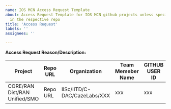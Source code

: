```yaml
---
name: IOS MCN Access Request Template
about: Access Request Template for IOS MCN github projects unless specified
  in the respective repo
title: 'Access Request'
labels: ''
assignees: ''

---
```


**Access Request Reason/Description:**

| Project | Repo URL | Organization |Team Memeber Name | GITHUB USER ID |Access Level | Remarks |
|--|--|--|--|--|--|--|
| CORE/RAN Dist/RAN Unified/SMO | Repo URL | IISc/IITD/C-DAC/CazeLabs/XXX | xxx | xxx | Read/Write/Maintain | xxx |


<!--  Thank you for using the template and helping us to track every request

1. Please give the requested informtion completely 
2. Respctive subproject leder is the approver for the read and write acccess. If the issue is raised by the respective subproject leader then no further approval is required
3. Maintiner or above level access shall be approved by TOC-PMC  (use @skdwriting @ushapadminic )

-->




